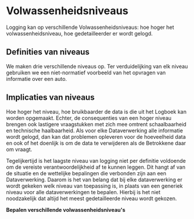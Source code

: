 # Volwassenheidsniveaus

Logging kan op verschillende Volwassenheidsniveaus: hoe hoger het volwassenheidsniveau, hoe gedetailleerder er wordt gelogd.

## Definities van niveaus

We maken drie verschillende niveaus op. Ter verduidelijking van elk niveau gebruiken we een niet-normatief voorbeeld van het opvragen van informatie over een auto.

## Implicaties van niveaus

Hoe hoger het niveau, hoe bruikbaarder de data is die uit het Logboek kan worden opgemaakt. Echter, de consequenties van een hoger niveau brengen ook lastigere vraagstukken met zich mee omtrent schaalbaarheid en technische haalbaarheid. Als voor elke Dataverwerking alle informatie wordt gelogd, dan kan dat problemen opleveren voor de hoeveelheid data en ook of het doenlijk is om de data te verwijderen als de Betrokkene daar om vraagt.

Tegelijkertijd is het laagste niveau van logging niet per definitie voldoende om de vereiste verantwoordelijkheid af te kunnen leggen. Dit hangt af van de situatie en de wettelijke bepalingen die verbonden zijn aan een Dataverwerking. Daarom is het van belang dat bij elke dataverwerking er wordt gekeken welk niveau van toepassing is, in plaats van een generiek niveau voor alle dataverwerkingen te bepalen. Hierbij is het niet noodzakelijk dat altijd het meest gedetailleerde niveau wordt gekozen.

**Bepalen verschillende volwassenheidsniveau's**